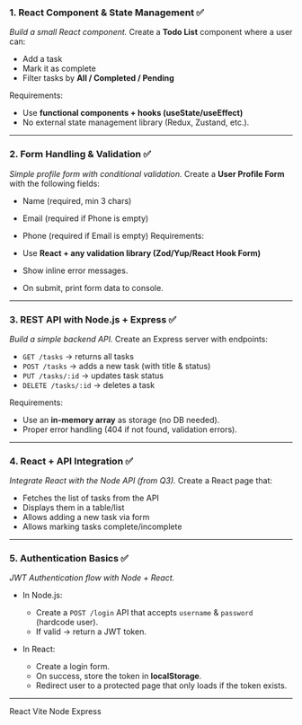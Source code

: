 
### **1. React Component & State Management** ✅

*Build a small React component.*
Create a **Todo List** component where a user can:

* Add a task
* Mark it as complete
* Filter tasks by **All / Completed / Pending**

Requirements:

* Use **functional components + hooks (useState/useEffect)**
* No external state management library (Redux, Zustand, etc.).

---

### **2. Form Handling & Validation** ✅

*Simple profile form with conditional validation.*
Create a **User Profile Form** with the following fields:

* Name (required, min 3 chars)
* Email (required if Phone is empty)
* Phone (required if Email is empty)
Requirements:

* Use **React + any validation library (Zod/Yup/React Hook Form)**
* Show inline error messages.
* On submit, print form data to console.
---

### **3. REST API with Node.js + Express** ✅

*Build a simple backend API.*
Create an Express server with endpoints:

* `GET /tasks` → returns all tasks
* `POST /tasks` → adds a new task (with title & status)
* `PUT /tasks/:id` → updates task status
* `DELETE /tasks/:id` → deletes a task

Requirements:

* Use an **in-memory array** as storage (no DB needed).
* Proper error handling (404 if not found, validation errors).

---

### **4. React + API Integration** ✅

*Integrate React with the Node API (from Q3).*
Create a React page that:

* Fetches the list of tasks from the API
* Displays them in a table/list
* Allows adding a new task via form
* Allows marking tasks complete/incomplete

---

### **5. Authentication Basics** ✅

*JWT Authentication flow with Node + React.*

* In Node.js:

  * Create a `POST /login` API that accepts `username` & `password` (hardcode user).
  * If valid → return a JWT token.
* In React:

  * Create a login form.
  * On success, store the token in **localStorage**.
  * Redirect user to a protected page that only loads if the token exists.

---
React Vite
Node Express
